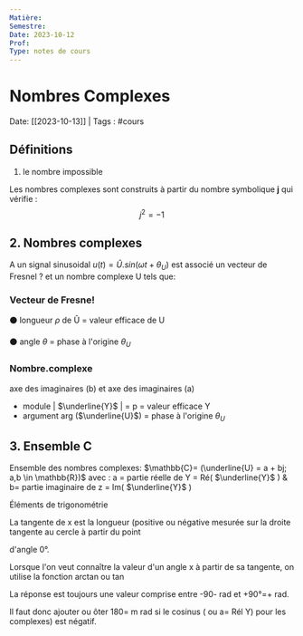 ```yaml
---
Matière:
Semestre:
Date: 2023-10-12
Prof: 
Type: notes de cours
---
```

# Nombres Complexes
Date: [[2023-10-13]] | Tags : #cours 

## Définitions

1. le nombre impossible

Les nombres complexes sont construits à partir du nombre symbolique **j** qui vérifie :
$$j^2=-1$$
## 2. Nombres complexes 
A un signal sinusoidal $u(t) = Û.sin(\omega t+\theta_U)$ est associé un vecteur de Fresnel ? et un nombre complexe U tels que:  

### Vecteur de Fresne!


⚫ longueur $\rho$ de Û = valeur efficace de U

⚫ angle $\theta$ = phase à l'origine $\theta_U$

### Nombre.complexe
axe des imaginaires (b) et axe des imaginaires (a)

- module | $\underline{Y}$ | = p = valeur efficace Y 
- argument arg ($\underline{U}$) = phase à l'origine $\theta_U$

## 3. Ensemble C

Ensemble des nombres complexes: $\mathbb{C}= (\underline{U} = a + bj; a,b \in \mathbb{R})$ avec : a = partie réelle de Y = Ré( $\underline{Y}$ ) & b= partie imaginaire de z = Im( $\underline{Y}$ )

Éléments de trigonométrie

La tangente de x est la longueur (positive ou négative mesurée sur la droite tangente au cercle à partir du point

d'angle 0°.

Lorsque l'on veut connaître la valeur d'un angle x à partir de sa tangente, on utilise la fonction arctan ou tan

La réponse est toujours une valeur comprise entre -90- rad et +90°=+ rad.

Il faut donc ajouter ou ôter 180= m rad si le cosinus ( ou a= Rél Y) pour les complexes) est négatif.
